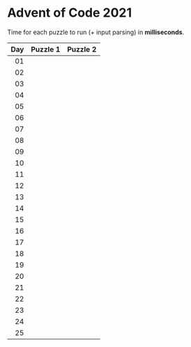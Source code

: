 # Advent of Code 2021
Time for each puzzle to run (+ input parsing) in **milliseconds**.

|Day|Puzzle 1|Puzzle 2|
|--:|--:|--:|
|01| | |
|02| | |
|03| | |
|04| | |
|05| | |
|06| | |
|07| | |
|08| | |
|09| | |
|10| | |
|11| | |
|12| | |
|13| | |
|14| | |
|15| | |
|16| | |
|17| | |
|18| | |
|19| | |
|20| | |
|21| | |
|22| | |
|23| | |
|24| | |
|25| | |
